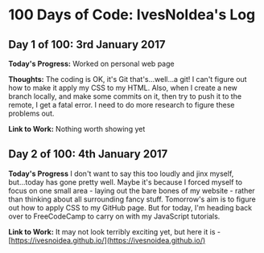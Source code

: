 # 100 Days of Code: IvesNoIdea's Log

## Day 1 of 100: 3rd January 2017

**Today's Progress:** Worked on personal web page

**Thoughts:** The coding is OK, it's Git that's...well...a git! I can't figure out how to make it apply my CSS to my HTML. Also, when I create a new branch locally, and make some commits on it, then try to push it to the remote, I get a fatal error. I need to do more research to figure these problems out.

**Link to Work:** Nothing worth showing yet


## Day 2 of 100: 4th January 2017

**Today's Progress** I don't want to say this too loudly and jinx myself, but...today has gone pretty well. Maybe it's because I forced myself to focus on one small area - laying out the bare bones of my website - rather than thinking about all surrounding fancy stuff. Tomorrow's aim is to figure out how to apply CSS to my GitHub page. But for today, I'm heading back over to FreeCodeCamp to carry on with my JavaScript tutorials.

**Link to Work:** It may not look terribly exciting yet, but here it is - [https://ivesnoidea.github.io/](https://ivesnoidea.github.io/)

<!---

# 100 Days Of Code - Log

### Day 0: February 30, 2016 (Example 1)
##### (delete me or comment me out)

**Today's Progress**: Fixed CSS, worked on canvas functionality for the app.

**Thoughts:** I really struggled with CSS, but, overall, I feel like I am slowly getting better at it. Canvas is still new for me, but I managed to figure out some basic functionality.

**Link to work:** [Calculator App](http://www.example.com)

### Day 0: February 30, 2016 (Example 2)
##### (delete me or comment me out)

**Today's Progress**: Fixed CSS, worked on canvas functionality for the app.

**Thoughts**: I really struggled with CSS, but, overall, I feel like I am slowly getting better at it. Canvas is still new for me, but I managed to figure out some basic functionality.

**Link(s) to work**: [Calculator App](http://www.example.com)


### Day 1: June 27, Monday

**Today's Progress**: I've gone through many exercises on FreeCodeCamp.

**Thoughts** I've recently started coding, and it's a great feeling when I finally solve an algorithm challenge after a lot of attempts and hours spent.

**Link(s) to work**
1. [Find the Longest Word in a String](https://www.freecodecamp.com/challenges/find-the-longest-word-in-a-string)
2. [Title Case a Sentence](https://www.freecodecamp.com/challenges/title-case-a-sentence)

--->
